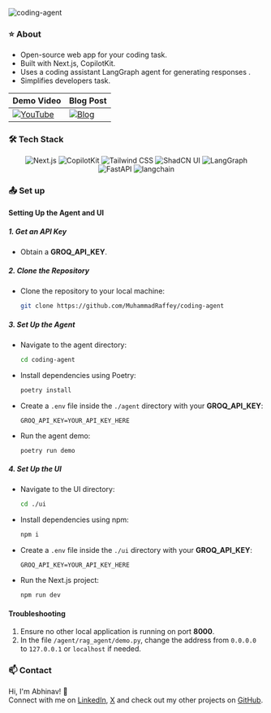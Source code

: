 ![coding-agent](https://socialify.git.ci/AbhinavTheDev/coding-agent/image?description=1&font=Bitter&language=1&owner=1&pattern=Charlie+Brown&theme=Dark)

### ⭐ About  

- Open-source web app for your coding task.  
- Built with Next.js, CopilotKit.  
- Uses a coding assistant LangGraph agent for generating responses .  
- Simplifies developers task.  

| Demo Video                                                                                                       | Blog Post                                                                 |
|------------------------------------------------------------------------------------------------------------------|--------------------------------------------------------------------------|
| [![YouTube](https://i.ytimg.com/vi/OHNZUrz2o0g/hqdefault.jpg)](https://youtu.be/OHNZUrz2o0g?si=nUtjJcTg9O8lNr96) | [![Blog](https://media2.dev.to/dynamic/image/width=1000,height=420,fit=cover,gravity=auto,format=auto/https%3A%2F%2Fdev-to-uploads.s3.amazonaws.com%2Fuploads%2Farticles%2Fqznpo8tit1g36sn2ut6o.png)](https://dev.to/abhinav11234/ai-agents-the-future-of-intelligent-automation-4ge1) |


### :hammer_and_wrench: Tech Stack

<p align="center">
  <img src="https://img.shields.io/badge/Next.js-black?logo=next.js" alt="Next.js" />
  <img src="https://img.shields.io/badge/CopilotKit-🪁-black" alt="CopilotKit" />
  <img src="https://img.shields.io/badge/Tailwind_CSS-38B2AC?logo=tailwind-css&logoColor=white" alt="Tailwind CSS" />
  <img src="https://img.shields.io/badge/ShadCN--UI-7F56D9" alt="ShadCN UI" />
  <img src="https://img.shields.io/badge/LangGraph-purple" alt="LangGraph" />
  <img src="https://img.shields.io/badge/FastAPI-blue" alt="FastAPI" />
  <img src="https://img.shields.io/badge/LangChain-green" alt="langchain" />
</p>

### :outbox_tray: Set up

#### **Setting Up the Agent and UI**

##### **1. Get an API Key**
- Obtain a **GROQ_API_KEY**. 

##### **2. Clone the Repository**
- Clone the repository to your local machine:
   ```sh
   git clone https://github.com/MuhammadRaffey/coding-agent
   ```

##### **3. Set Up the Agent**
- Navigate to the agent directory:
   ```sh
   cd coding-agent
   ```
- Install dependencies using Poetry:
   ```sh
   poetry install
   ```
- Create a `.env` file inside the `./agent` directory with your **GROQ_API_KEY**:
   ```
   GROQ_API_KEY=YOUR_API_KEY_HERE
   ```
- Run the agent demo:
   ```sh
   poetry run demo
   ```

##### **4. Set Up the UI**
- Navigate to the UI directory:
   ```sh
   cd ./ui
   ```
- Install dependencies using npm:
   ```sh
   npm i
   ```
- Create a `.env` file inside the `./ui` directory with your **GROQ_API_KEY**:
   ```
   GROQ_API_KEY=YOUR_API_KEY_HERE
   ```
- Run the Next.js project:
   ```sh
   npm run dev
   ```

#### **Troubleshooting**
1. Ensure no other local application is running on port **8000**.
2. In the file `/agent/rag_agent/demo.py`, change the address from `0.0.0.0` to `127.0.0.1` or `localhost` if needed.

### :mailbox: Contact
Hi, I'm Abhinav! 👋  
Connect with me on [LinkedIn](https://www.linkedin.com/in/abhinav-mittal-2a1b002a4/), [X](https://x.com/Abhinav11234) and check out my other projects on [GitHub](https://github.com/AbhinavTheDev).
